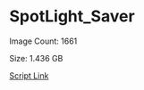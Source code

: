 # SpotLight_Saver

Image Count: 1661

Size: 1.436 GB

[Script Link](https://github.com/liuyal/Archive/blob/master/Python/Utilities/Miscellaneous/spotlight_saver.py)